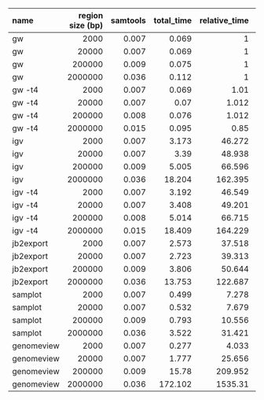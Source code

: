 | name       |   region size (bp) |   samtools |   total_time |   relative_time |   start_time |   render |   relative_render_time |   total_mem |   start_mem |   relative_mem |
|:-----------|-------------------:|-----------:|-------------:|----------------:|-------------:|---------:|-----------------------:|------------:|------------:|---------------:|
| gw         |               2000 |      0.007 |        0.069 |           1     |        0.067 |    0.001 |                  1     |       0.035 |       0.034 |          1     |
| gw         |              20000 |      0.007 |        0.069 |           1     |        0.067 |    0.002 |                  1     |       0.035 |       0.034 |          1     |
| gw         |             200000 |      0.009 |        0.075 |           1     |        0.067 |    0.008 |                  1     |       0.039 |       0.034 |          1     |
| gw         |            2000000 |      0.036 |        0.112 |           1     |        0.067 |    0.045 |                  1     |       0.05  |       0.034 |          1     |
| gw -t4     |               2000 |      0.007 |        0.069 |           1.01  |        0.067 |    0.002 |                  1.491 |       0.036 |       0.034 |          1.032 |
| gw -t4     |              20000 |      0.007 |        0.07  |           1.012 |        0.067 |    0.003 |                  1.4   |       0.037 |       0.034 |          1.043 |
| gw -t4     |             200000 |      0.008 |        0.076 |           1.012 |        0.067 |    0.009 |                  1.111 |       0.043 |       0.034 |          1.106 |
| gw -t4     |            2000000 |      0.015 |        0.095 |           0.85  |        0.067 |    0.028 |                  0.627 |       0.082 |       0.034 |          1.651 |
| igv        |               2000 |      0.007 |        3.173 |          46.272 |        3.081 |    0.093 |                 66.456 |       0.243 |       0.209 |          6.965 |
| igv        |              20000 |      0.007 |        3.39  |          48.938 |        3.081 |    0.31  |                148.107 |       0.265 |       0.209 |          7.532 |
| igv        |             200000 |      0.009 |        5.005 |          66.596 |        3.081 |    1.925 |                241.341 |       0.516 |       0.209 |         13.206 |
| igv        |            2000000 |      0.036 |       18.204 |         162.395 |        3.081 |   15.123 |                336.736 |       1.683 |       0.209 |         33.838 |
| igv -t4    |               2000 |      0.007 |        3.192 |          46.549 |        3.081 |    0.112 |                 80.029 |       0.224 |       0.209 |          6.416 |
| igv -t4    |              20000 |      0.007 |        3.408 |          49.201 |        3.081 |    0.328 |                156.842 |       0.252 |       0.209 |          7.163 |
| igv -t4    |             200000 |      0.008 |        5.014 |          66.715 |        3.081 |    1.934 |                242.458 |       0.461 |       0.209 |         11.783 |
| igv -t4    |            2000000 |      0.015 |       18.409 |         164.229 |        3.081 |   15.329 |                341.312 |       1.855 |       0.209 |         37.306 |
| jb2export  |               2000 |      0.007 |        2.573 |          37.518 |        2.477 |    0.096 |                 68.703 |       0.251 |       0.234 |          7.206 |
| jb2export  |              20000 |      0.007 |        2.723 |          39.313 |        2.477 |    0.246 |                117.836 |       0.272 |       0.234 |          7.711 |
| jb2export  |             200000 |      0.009 |        3.806 |          50.644 |        2.477 |    1.329 |                166.682 |       0.546 |       0.234 |         13.962 |
| jb2export  |            2000000 |      0.036 |       13.753 |         122.687 |        2.477 |   11.276 |                251.064 |       2.57  |       0.234 |         51.674 |
| samplot    |               2000 |      0.007 |        0.499 |           7.278 |        0.475 |    0.024 |                 16.957 |       0.097 |       0.097 |          2.791 |
| samplot    |              20000 |      0.007 |        0.532 |           7.679 |        0.475 |    0.057 |                 27.046 |       0.102 |       0.097 |          2.908 |
| samplot    |             200000 |      0.009 |        0.793 |          10.556 |        0.475 |    0.318 |                 39.866 |       0.13  |       0.097 |          3.335 |
| samplot    |            2000000 |      0.036 |        3.522 |          31.421 |        0.475 |    3.047 |                 67.84  |       0.488 |       0.097 |          9.814 |
| genomeview |               2000 |      0.007 |        0.277 |           4.033 |        0.123 |    0.154 |                110.18  |       0.063 |       0.062 |          1.808 |
| genomeview |              20000 |      0.007 |        1.777 |          25.656 |        0.123 |    1.655 |                791.507 |       0.064 |       0.062 |          1.807 |
| genomeview |             200000 |      0.009 |       15.78  |         209.952 |        0.123 |   15.658 |               1963.15  |       0.073 |       0.062 |          1.862 |
| genomeview |            2000000 |      0.036 |      172.102 |        1535.31  |        0.123 |  171.98  |               3829.3   |       0.165 |       0.062 |          3.313 |